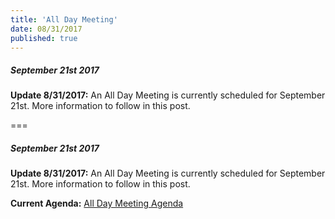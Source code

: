 ```yaml
---
title: 'All Day Meeting'
date: 08/31/2017
published: true
---
```



##### September 21st 2017

**Update 8/31/2017:**
An All Day Meeting is currently scheduled for September 21st.
More information to follow in this post.

===


##### September 21st 2017

**Update 8/31/2017:**
An All Day Meeting is currently scheduled for September 21st.
More information to follow in this post.

**Current Agenda:**
[All Day Meeting Agenda](/resources/all-day-meeting-agenda)
